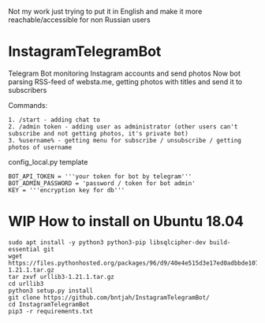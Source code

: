 Not my work just trying to put it in English and make it more reachable/accessible for non Russian users

# InstagramTelegramBot
Telegram Bot monitoring Instagram accounts and send photos
Now bot parsing RSS-feed of websta.me, getting photos with titles and send it to subscribers

Commands:
```
1. /start - adding chat to 
2. /admin token - adding user as administrator (other users can't subscribe and not getting photos, it's private bot)
3. %username% - getting menu for subscribe / unsubscribe / getting photos of username
```

config_local.py template
```
BOT_API_TOKEN = '''your token for bot by telegram'''
BOT_ADMIN_PASSWORD = 'password / token for bot admin'
KEY = '''encryption key for db'''
```

# WIP How to install on Ubuntu 18.04
```
sudo apt install -y python3 python3-pip libsqlcipher-dev build-essential git
wget https://files.pythonhosted.org/packages/96/d9/40e4e515d3e17ed0adbbde1078e8518f8c4e3628496b56eb8f026a02b9e4/urllib3-1.21.1.tar.gz
tar zxvf urllib3-1.21.1.tar.gz
cd urllib3
python3 setup.py install
git clone https://github.com/bntjah/InstagramTelegramBot/
cd InstagramTelegramBot
pip3 -r requirements.txt
```
